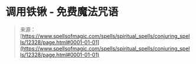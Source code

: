 <!--yml

category: 未分类

date: 2024-06-12 18:49:59

-->

# 调用铁锹 - 免费魔法咒语

> 来源：[https://www.spellsofmagic.com/spells/spiritual_spells/conjuring_spells/12328/page.html#0001-01-01](https://www.spellsofmagic.com/spells/spiritual_spells/conjuring_spells/12328/page.html#0001-01-01)
